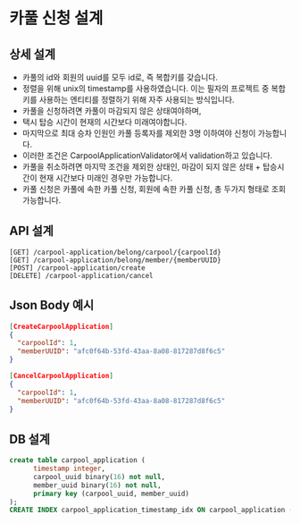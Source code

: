 # 카풀 신청 설계

## 상세 설계
* 카풀의 id와 회원의 uuid를 모두 id로, 즉 복합키를 갖습니다.
* 정렬을 위해 unix의 timestamp를 사용하였습니다. 이는 필자의 프로젝트 중 복합키를 사용하는 엔티티를 정렬하기 위해 자주 사용되는 방식입니다.
* 카풀을 신청하려면 카풀이 마감되지 않은 상태여야하며, 
* 택시 탑승 시간이 현재의 시간보다 미래여야합니다.
* 마지막으로 최대 승차 인원인 카풀 등록자를 제외한 3명 이하여야 신청이 가능합니다.
* 이러한 조건은 CarpoolApplicationValidator에서 validation하고 있습니다.
* 카풀을 취소하려면 마지막 조건을 제외한 상태인, 마감이 되지 않은 상태 + 탑승시간이 현재 시간보다 미래인 경우만 가능합니다.
* 카풀 신청은 카풀에 속한 카풀 신청, 회원에 속한 카풀 신청, 총 두가지 형태로 조회 가능합니다.

## API 설계
```
[GET] /carpool-application/belong/carpool/{carpoolId}
[GET] /carpool-application/belong/member/{memberUUID}
[POST] /carpool-application/create
[DELETE] /carpool-application/cancel
```

## Json Body 예시
```json
[CreateCarpoolApplication]
{
  "carpoolId": 1,
  "memberUUID": "afc0f64b-53fd-43aa-8a08-817287d8f6c5"
}

[CancelCarpoolApplication]
{
  "carpoolId": 1,
  "memberUUID": "afc0f64b-53fd-43aa-8a08-817287d8f6c5"
}
```

## DB 설계
```sql
create table carpool_application (
      timestamp integer,
      carpool_uuid binary(16) not null,
      member_uuid binary(16) not null,
      primary key (carpool_uuid, member_uuid)
);
CREATE INDEX carpool_application_timestamp_idx ON carpool_application (timestamp);
```